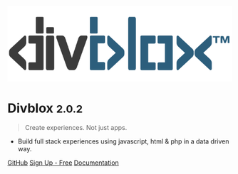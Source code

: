 <!-- _coverpage.md -->

![logo](_media/divblox-logo-1.png)

# Divblox <small>2.0.2</small>

> Create experiences. Not just apps.

- Build full stack experiences using javascript, html & php in a data driven way.

[GitHub](https://github.com/Divblox/Divblox/)
[Sign Up - Free](https://basecamp.Divblox.com/?view=register)
[Documentation](#what-is-Divblox)
